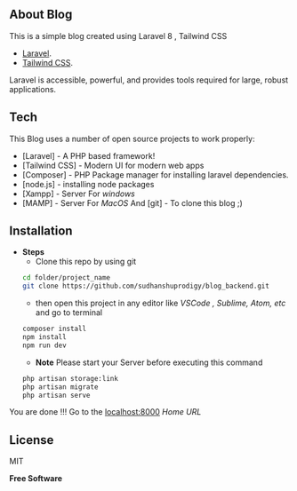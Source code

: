 ## About Blog

This is a simple blog created using Laravel 8 , Tailwind CSS

- [Laravel](https://laravel.com/docs).
- [Tailwind CSS](https://tailwindcss.com/docs).

Laravel is accessible, powerful, and provides tools required for large, robust applications.

## Tech

This Blog uses a number of open source projects to work properly:

- [Laravel] - A PHP based framework!
- [Tailwind CSS] - Modern UI for modern web apps
- [Composer] - PHP Package manager for installing laravel dependencies.
- [node.js] - installing node packages
- [Xampp] - Server For _windows_
- [MAMP] - Server For _MacOS_
 And [git] - To clone this blog ;)

## Installation

- **Steps**
    - Clone this repo by using git
    ```sh
    cd folder/project_name
    git clone https://github.com/sudhanshuprodigy/blog_backend.git
    ```
    - then open this project in any editor like _VSCode , Sublime, Atom, etc_ and go to terminal
    ```sh
   composer install
   npm install
   npm run dev
    ```
    - **Note** Please start your Server before executing this command
    ```sh
   php artisan storage:link
   php artisan migrate
   php artisan serve
    ```

You are done !!!
Go to the [localhost:8000](http://localhost:8000) _Home URL_

## License

MIT

**Free Software**
